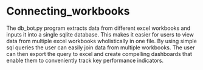 # Connecting_workbooks
The db_bot.py program extracts data from different excel workbooks and inputs it into a single sqlite database. This makes it easier for users to view data from multiple excel workbooks wholistically in one file. By using simple sql queries the user can easily join  data from  multiple workbooks. The user can then export the query to excel and create compelling dashboards that enable them to conveniently track key performance indicators.
